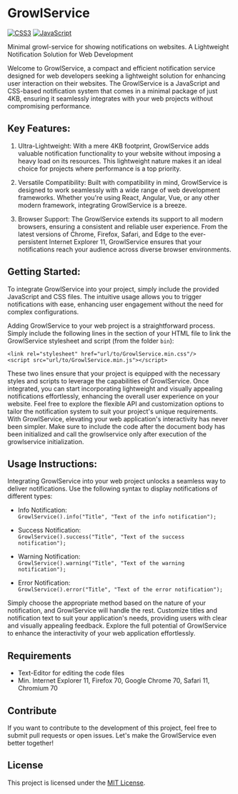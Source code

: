 # GrowlService
[![CSS3](https://img.shields.io/badge/css3-black?style=for-the-badge&logo=css3)](https://hub.docker.com/u/marzeckm)
[![JavaScript](https://img.shields.io/badge/javascript-black?style=for-the-badge&logo=javascript)](https://github.com/marzeckm)  
  
Minimal growl-service for showing notifications on websites. A Lightweight Notification Solution for Web Development

Welcome to GrowlService, a compact and efficient notification service designed for web developers seeking a lightweight solution for enhancing user interaction on their websites. The GrowlService is a JavaScript and CSS-based notification system that comes in a minimal package of just 4KB, ensuring it seamlessly integrates with your web projects without compromising performance.

## Key Features:

1. Ultra-Lightweight: With a mere 4KB footprint, GrowlService adds valuable notification functionality to your website without imposing a heavy load on its resources. This lightweight nature makes it an ideal choice for projects where performance is a top priority.

2. Versatile Compatibility: Built with compatibility in mind, GrowlService is designed to work seamlessly with a wide range of web development frameworks. Whether you're using React, Angular, Vue, or any other modern framework, integrating GrowlService is a breeze.

3. Browser Support: The GrowlService extends its support to all modern browsers, ensuring a consistent and reliable user experience. From the latest versions of Chrome, Firefox, Safari, and Edge to the ever-persistent Internet Explorer 11, GrowlService ensures that your notifications reach your audience across diverse browser environments.

## Getting Started:
To integrate GrowlService into your project, simply include the provided JavaScript and CSS files. The intuitive usage allows you to trigger notifications with ease, enhancing user engagement without the need for complex configurations.

Adding GrowlService to your web project is a straightforward process. Simply include the following lines in the <head> section of your HTML file to link the GrowlService stylesheet and script (from the folder `bin`):

```
<link rel="stylesheet" href="url/to/GrowlService.min.css"/>
<script src="url/to/GrowlService.min.js"></script>
```

These two lines ensure that your project is equipped with the necessary styles and scripts to leverage the capabilities of GrowlService. Once integrated, you can start incorporating lightweight and visually appealing notifications effortlessly, enhancing the overall user experience on your website. Feel free to explore the flexible API and customization options to tailor the notification system to suit your project's unique requirements. With GrowlService, elevating your web application's interactivity has never been simpler. Make sure to include the code after the document body has been initialized and call the growlservice only after execution of the growlservice initialization.

## Usage Instructions:

Integrating GrowlService into your web project unlocks a seamless way to deliver notifications. Use the following syntax to display notifications of different types:

- Info Notification:  
`GrowlService().info("Title", "Text of the info notification");`

- Success Notification:  
`GrowlService().success("Title", "Text of the success notification");`

- Warning Notification:  
`GrowlService().warning("Title", "Text of the warning notification");`

- Error Notification:  
`GrowlService().error("Title", "Text of the error notification");`

Simply choose the appropriate method based on the nature of your notification, and GrowlService will handle the rest. Customize titles and notification text to suit your application's needs, providing users with clear and visually appealing feedback. Explore the full potential of GrowlService to enhance the interactivity of your web application effortlessly.

## Requirements
- Text-Editor for editing the code files
- Min. Internet Explorer 11, Firefox 70, Google Chrome 70, Safari 11, Chromium 70

## Contribute
If you want to contribute to the development of this project, feel free to submit pull requests or open issues. Let's make the GrowlService even better together!

## License
This project is licensed under the [MIT License](LICENSE).
